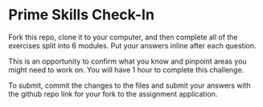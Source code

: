 # Prime Skills Check-In

Fork this repo, clone it to your computer, and then complete all of the exercises
split into 6 modules. Put your answers inline after each question.

This is an opportunity to confirm what you know and pinpoint areas you might
need to work on. You will have 1 hour to complete this challenge.

To submit, commit the changes to the files and submit your answers with the github repo link for your fork to the assignment application.
